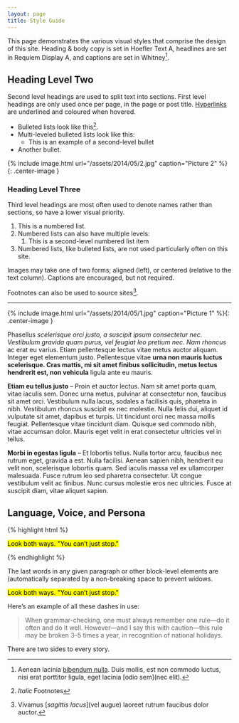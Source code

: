 ```yaml
---
layout: page
title: Style Guide
---
```


This page demonstrates the various visual styles that comprise the design of this site. Heading & body copy is set in Hoefler Text A, headlines are set in Requiem Display A, and captions are set in Whitney[^1].

## Heading Level Two

Second level headings are used to split text into sections. First level headings are only used once per page, in the page or post title. [Hyperlinks](/styleguide) are underlined and coloured when hovered.

- Bulleted lists look like this[^2].
- Multi-leveled bulleted lists look like this:
    - This is an example of a second-level bullet
- Another bullet.

{% include image.html url="/assets/2014/05/2.jpg" caption="Picture 2" %}{: .center-image }

### Heading Level Three
Third level headings are most often used to denote names rather than sections, so have a lower visual priority.

1. This is a numbered list.
2. Numbered lists can also have multiple levels:
	1. This is a second-level numbered list item
3. Numbered lists, like bulleted lists, are not used particularly often on this site.

Images may take one of two forms; aligned (left), or centered (relative to the text column). Captions are encouraged, but not required.

Footnotes can also be used to source sites[^3].

***

{% include image.html url="/assets/2014/05/1.jpg" caption="Picture 1" %}{: .center-image }

Phasellus <em>scelerisque orci justo, a suscipit ipsum consectetur nec. Vestibulum gravida quam purus, vel feugiat leo pretium nec. Nam rhoncus</em> ac erat eu varius. Etiam pellentesque lectus vitae metus auctor aliquam. Integer eget elementum justo. Pellentesque vitae <strong>urna non mauris luctus scelerisque. Cras mattis, mi sit amet finibus sollicitudin, metus lectus hendrerit est, non vehicula</strong> ligula ante eu mauris.

<strong>Etiam eu tellus justo</strong> &#8211; Proin et auctor lectus. Nam sit amet porta quam, vitae iaculis sem. Donec urna metus, pulvinar at consectetur non, faucibus sit amet orci. Vestibulum nulla lacus, sodales a facilisis quis, pharetra in nibh. Vestibulum rhoncus suscipit ex nec molestie. Nulla felis dui, aliquet id vulputate sit amet, dapibus et turpis. Ut tincidunt orci nec massa mollis feugiat. Pellentesque vitae tincidunt diam. Quisque sed commodo nibh, vitae accumsan dolor. Mauris eget velit in erat consectetur ultricies vel in tellus.

<strong>Morbi in egestas ligula</strong> &#8211; Et lobortis tellus. Nulla tortor arcu, faucibus nec rutrum eget, gravida a est. Nulla facilisi. Aenean sapien nibh, hendrerit eu velit non, scelerisque lobortis quam. Sed iaculis massa vel ex ullamcorper malesuada. Fusce rutrum leo sed pharetra consectetur. Ut congue vestibulum velit ac finibus. Nunc cursus molestie eros nec ultricies. Fusce at suscipit diam, vitae aliquet sapien.

## Language, Voice, and Persona

{% highlight html %}
<p class="gamma promo"><mark>Look both ways. "You can’t just stop."</mark></p>
{% endhighlight %}

The last words in any given paragraph or other block-level elements are (automatically separated by a non-breaking space to prevent widows.

<p class="gamma promo"><mark>Look both ways. "You can’t just stop."</mark></p>

Here’s an example of all these dashes in use:

> When grammar-checking, one must always remember one rule—do it often and do it well. However—and I say this with caution—this rule may be broken 3–5 times a year, in recognition of national holidays.

There are two sides to every story.

[^1]: Aenean lacinia [bibendum nulla](/blog/2015/11/understanding-lstm-neural-networks-in-c++/). Duis mollis, est non commodo luctus, nisi erat porttitor ligula, eget lacinia [odio sem](nec elit).
[^2]: *Italic* Footnotes
[^3]: Vivamus [*sagittis lacus*](vel augue) laoreet rutrum faucibus dolor auctor.
